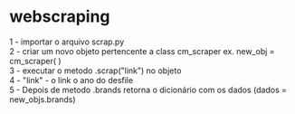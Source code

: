 # webscraping

1 - importar o arquivo scrap.py<br>
2 - criar um novo objeto pertencente a class cm_scraper ex. new_obj = cm_scraper( )<br>
3 - executar o metodo .scrap("link") no objeto<br>
4 - "link" - o link o ano do desfile<br>
5 - Depois de metodo .brands retorna o dicionário com os dados (dados = new_objs.brands)<br>
